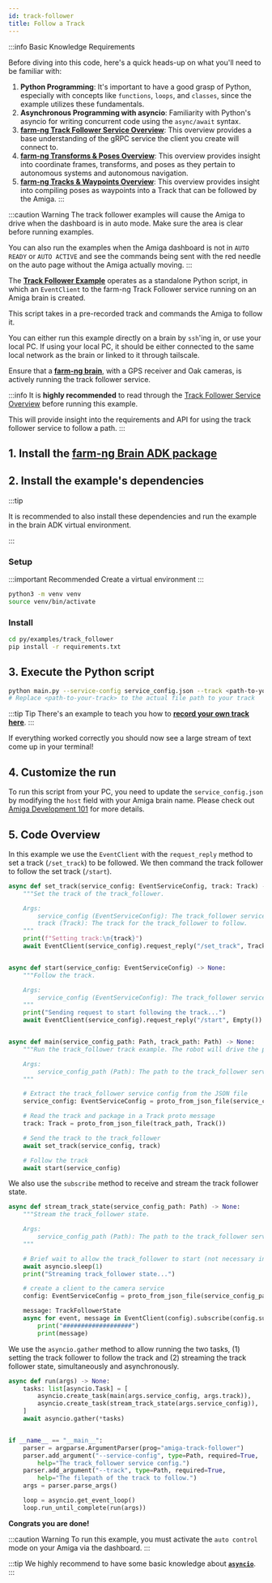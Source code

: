 ```yaml
---
id: track-follower
title: Follow a Track
---
```


:::info Basic Knowledge Requirements

Before diving into this code, here's a quick heads-up on what you'll need to be familiar with:

1. **Python Programming**: It's important to have a good grasp of Python, especially with concepts
like `functions`, `loops`, and `classes`, since the example utilizes these fundamentals.
2. **Asynchronous Programming with asyncio**: Familiarity with Python's asyncio for writing concurrent
code using the `async/await` syntax.
3. **[farm-ng Track Follower Service Overview](/docs/concepts/track_follower_service/)**:
This overview provides a base understanding of the gRPC service the client you create will connect to.
4. [**farm-ng Transforms & Poses Overview**](/docs/concepts/transforms_and_poses/):
This overview provides insight into coordinate frames, transforms,
and poses as they pertain to autonomous systems and autonomous navigation.
5. [**farm-ng Tracks & Waypoints Overview**](/docs/concepts/tracks_and_waypoints/):
This overview provides insight into compiling poses as waypoints into a Track
that can be followed by the Amiga.
:::

:::caution Warning
The track follower examples will cause the Amiga to drive when the dashboard is in auto mode.
Make sure the area is clear before running examples.

You can also run the examples when the Amiga dashboard is not in `AUTO READY` or `AUTO ACTIVE`
and see the commands being sent with the red needle on the auto page without the Amiga actually moving.
:::

The [**Track Follower Example**](https://github.com/farm-ng/farm-ng-amiga/blob/main/py/examples/track_follower/main.py)
operates as a standalone Python script,
in which an `EventClient` to the farm-ng Track Follower service running on an Amiga brain is created.

This script takes in a pre-recorded track and commands the Amiga to follow it.

You can either run this example directly on a brain by `ssh`'ing in, or use your local PC.
If using your local PC, it should be either connected to the same local network as the brain
or linked to it through tailscale.

Ensure that a [**farm-ng brain**](/docs/brain/), with a GPS receiver and Oak cameras,
is actively running the track follower service.

:::info
It is **highly recommended** to read through the [Track Follower Service Overview](/docs/concepts/track_follower_service/)
before running this example.

This will provide insight into the requirements and API
for using the track follower service to follow a path.
:::

## 1. Install the [farm-ng Brain ADK package](/docs/brain/brain-install)

## 2. Install the example's dependencies

:::tip

It is recommended to also install these dependencies and run the
example in the brain ADK virtual environment.

:::

### Setup

:::important Recommended
Create a virtual environment
:::

```bash
python3 -m venv venv
source venv/bin/activate
```

### Install

```bash
cd py/examples/track_follower
pip install -r requirements.txt
```

## 3. Execute the Python script

```bash
python main.py --service-config service_config.json --track <path-to-your-track>
# Replace <path-to-your-track> to the actual file path to your track
```

:::tip Tip
There's an example to teach you how to [**record your own track here**](/docs/examples/track_recorder).
:::

If everything worked correctly you should now see a large stream
of text come up in your terminal!

## 4. Customize the run

To run this script from your PC, you need to update the `service_config.json`
by modifying the `host` field with your Amiga brain name.
Please check out [Amiga Development 101](docs/concepts/system_overview/README.md#where-to-run-the-examples)
for more details.

## 5. Code Overview

In this example we use the `EventClient` with the `request_reply` method to set a track
(`/set_track`) to be followed.
We then command the track follower to follow the set track (`/start`).

```python
async def set_track(service_config: EventServiceConfig, track: Track) -> None:
    """Set the track of the track_follower.

    Args:
        service_config (EventServiceConfig): The track_follower service config.
        track (Track): The track for the track_follower to follow.
    """
    print(f"Setting track:\n{track}")
    await EventClient(service_config).request_reply("/set_track", TrackFollowRequest(track=track))


async def start(service_config: EventServiceConfig) -> None:
    """Follow the track.

    Args:
        service_config (EventServiceConfig): The track_follower service config.
    """
    print("Sending request to start following the track...")
    await EventClient(service_config).request_reply("/start", Empty())


async def main(service_config_path: Path, track_path: Path) -> None:
    """Run the track_follower track example. The robot will drive the pre-recorded track.

    Args:
        service_config_path (Path): The path to the track_follower service config.
    """

    # Extract the track_follower service config from the JSON file
    service_config: EventServiceConfig = proto_from_json_file(service_config_path, EventServiceConfig())

    # Read the track and package in a Track proto message
    track: Track = proto_from_json_file(track_path, Track())

    # Send the track to the track_follower
    await set_track(service_config, track)

    # Follow the track
    await start(service_config)
```

We also use the `subscribe` method to receive and stream the track follower state.

```python
async def stream_track_state(service_config_path: Path) -> None:
    """Stream the track_follower state.

    Args:
        service_config_path (Path): The path to the track_follower service config.
    """

    # Brief wait to allow the track_follower to start (not necessary in practice)
    await asyncio.sleep(1)
    print("Streaming track_follower state...")

    # create a client to the camera service
    config: EventServiceConfig = proto_from_json_file(service_config_path, EventServiceConfig())

    message: TrackFollowerState
    async for event, message in EventClient(config).subscribe(config.subscriptions[0], decode=True):
        print("###################")
        print(message)
```

We use the `asyncio.gather` method to allow running the two tasks,
(1) setting the track follower to follow the track and (2) streaming the track follower state,
simultaneously and asynchronously.

```python
async def run(args) -> None:
    tasks: list[asyncio.Task] = [
        asyncio.create_task(main(args.service_config, args.track)),
        asyncio.create_task(stream_track_state(args.service_config)),
    ]
    await asyncio.gather(*tasks)


if __name__ == "__main__":
    parser = argparse.ArgumentParser(prog="amiga-track-follower")
    parser.add_argument("--service-config", type=Path, required=True,
        help="The track_follower service config.")
    parser.add_argument("--track", type=Path, required=True,
        help="The filepath of the track to follow.")
    args = parser.parse_args()

    loop = asyncio.get_event_loop()
    loop.run_until_complete(run(args))
```

**Congrats you are done!**

:::caution Warning
To run this example, you must activate the `auto control` mode on your Amiga via the dashboard.
:::

:::tip
We highly recommend to have some basic knowledge about
[**`asyncio`**](https://docs.python.org/3/library/asyncio.html).
:::

